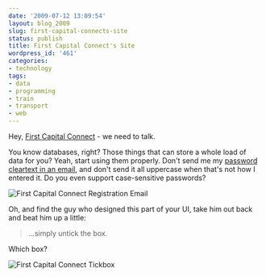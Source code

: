 ```yaml
---
date: '2009-07-12 13:09:54'
layout: blog_2009
slug: first-capital-connects-site
status: publish
title: First Capital Connect's Site
wordpress_id: '461'
categories:
- technology
tags:
- data
- programming
- train
- transport
- web
---
```


Hey, [First Capital Connect](http://www.firstcapitalconnect.co.uk/) - we need
to talk.

You know databases, right? Those things that can store a whole load of data
for you? Yeah, start using them properly. Don't send me my [password cleartext
in an email](http://twitter.com/hotdogsladies/statuses/790639187), and don't
send it all uppercase when that's not how I entered it. Do you even support
case-sensitive passwords?

![First Capital Connect Registration
Email](http://alexmuller.s3.amazonaws.com/static/blog/2009-07-12-fcc-userpass.png)

Oh, and find the guy who designed this part of your UI, take him out back and
beat him up a little:

> …simply untick the box.

Which box?

![First Capital Connect Tickbox](http://alexmuller.s3.amazonaws.com/static/blog/2009-07-12-fcc-tickbox.png)
